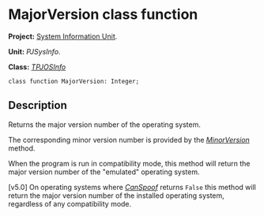 # MajorVersion class function #

**Project:** [System Information Unit](SystemInformationUnit.md).

**Unit:** _PJSysInfo_.

**Class:** _[TPJOSInfo](TPJOSInfo.md)_

```
class function MajorVersion: Integer;
```

## Description ##

Returns the major version number of the operating system.

The corresponding minor version number is provided by the _[MinorVersion](TPJOSInfoMinorVersion.md)_ method.

When the program is run in compatibility mode, this method will return the major version number of the "emulated" operating system.

[v5.0] On operating systems where _[CanSpoof](TPJOSInfoCanSpoof.md)_ returns `False` this method will return the major version number of the installed operating system, regardless of any compatibility mode.